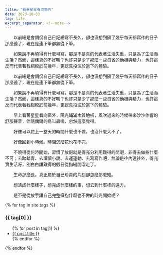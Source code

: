 ```yaml
---
title: "看著星星看向窗外"
date: 2023-10-03
tag: life
excerpt_separator: <!--more-->
---
```


>>


　　以前總是會調侃自己日記總寫不長久，卻也沒想到隔了幾乎每天都寫作的日子那麼遠了，現在是連下筆都無從下筆。

　　如果說不再曉得有什麼可寫，那是不是真的代表著生活失重，只是為了生活而生活？然而，這樣真的不好嗎？也許只是少了那麼一些自省的動機與精力，也許這反而代表著我相較於前幾年，更認真投注於當下的體驗。

<!--more-->

　　以前總是會調侃自己日記總寫不長久，卻也沒想到隔了幾乎每天都寫作的日子那麼遠了，現在是連下筆都無從下筆。

　　如果說不再曉得有什麼可寫，那是不是真的代表著生活失重，只是為了生活而生活？然而，這樣真的不好嗎？也許只是少了那麼一些自省的動機與精力，也許這反而代表著我相較於前幾年，更認真投注於當下的體驗。

　　早上看著星星看向窗外，陽光鋪滿木質地板，風吹過來的時候帶來沙沙作響的舒服聲音，伴隨偶爾的鳥叫蟲鳴，忽然這麼覺得。

　　好像可以花上一整天的時間什麼也不做，也沒什麼大不了。

　　好像回到小時候。時間怎麼花也花不完。

　　不曉得從何時開始，習慣了放假就是得充分利用難得的閒暇，非得去做些什麼不可；去踏踏青、去讀讀小說、去運運動、去寫寫作吧，無論是往內還往外，得充實生活呀，別白白讓難得的假日從指縫間溜走了。

　　生命那麼長。真正屬於自己珍貴的片刻卻怎麼那麼短。

　　想活成什麼樣子，想完成什麼樣的事，想去到什麼樣的遠方。

　　是不是從放手讓自己完整擁抱什麼也不做的時光開始呢？


>>

{% for tag in site.tags %}
  <h3>{{ tag[0] }}</h3>
  <ul>
    {% for post in tag[1] %}
      <li><a href="{{ post.url | relative_url }}">{{ post.title }}</a></li>
    {% endfor %}
  </ul>
{% endfor %}
